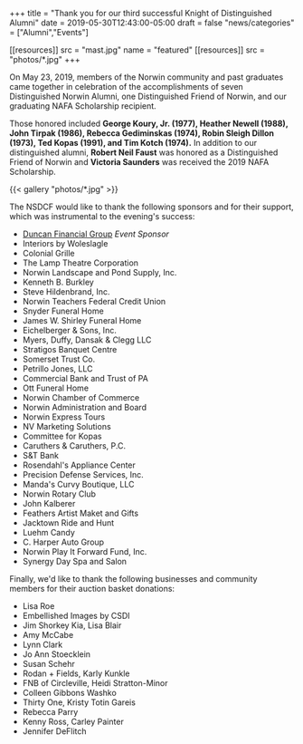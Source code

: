 +++
title = "Thank you for our third successful Knight of Distinguished Alumni"
date    = 2019-05-30T12:43:00-05:00
draft   = false
"news/categories" = ["Alumni","Events"]

[[resources]]
  src  = "mast.jpg"
  name = "featured"
[[resources]]
  src  = "photos/*.jpg"
+++

On May 23, 2019, members of the Norwin community and past graduates came together in celebration of the accomplishments of seven Distinguished Norwin Alumni, one Distinguished Friend of Norwin, and our graduating NAFA Scholarship recipient.

Those honored included **George Koury, Jr. (1977), Heather Newell (1988), John Tirpak (1986), Rebecca Gediminskas (1974), Robin Sleigh Dillon (1973), Ted Kopas (1991), and Tim Kotch (1974).** In addition to our distinguished alumni, **Robert Neil Faust** was honored as a Distinguished Friend of Norwin and **Victoria Saunders** was received the 2019 NAFA Scholarship.

{{< gallery "photos/*.jpg" >}}

The NSDCF would like to thank the following sponsors and  for their support, which was instrumental to the evening's success:

<ul class="list--col">
  <li class="list__li"><a href="https://duncangrp.com" target="_blank" alt="Duncan Financial Group">Duncan Financial Group</a> <em>Event Sponsor</em></li>
  <li class="list__li">Interiors by Woleslagle</li>
  <li class="list__li">Colonial Grille</li>
  <li class="list__li">The Lamp Theatre Corporation</li>
  <li class="list__li">Norwin Landscape and Pond Supply, Inc.</li>
  <li class="list__li">Kenneth B. Burkley</li>
  <li class="list__li">Steve Hildenbrand, Inc.</li>
  <li class="list__li">Norwin Teachers Federal Credit Union</li>
  <li class="list__li">Snyder Funeral Home</li>
  <li class="list__li">James W. Shirley Funeral Home</li>
  <li class="list__li">Eichelberger & Sons, Inc.</li>
  <li class="list__li">Myers, Duffy, Dansak & Clegg LLC</li>
  <li class="list__li">Stratigos Banquet Centre</li>
  <li class="list__li">Somerset Trust Co.</li>
  <li class="list__li">Petrillo Jones, LLC</li>
  <li class="list__li">Commercial Bank and Trust of PA</li>
  <li class="list__li">Ott Funeral Home</li>
  <li class="list__li">Norwin Chamber of Commerce</li>
  <li class="list__li">Norwin Administration and Board</li>
  <li class="list__li">Norwin Express Tours</li>
  <li class="list__li">NV Marketing Solutions</li>
  <li class="list__li">Committee for Kopas</li>
  <li class="list__li">Caruthers & Caruthers, P.C.</li>
  <li class="list__li">S&T Bank</li>
  <li class="list__li">Rosendahl's Appliance Center</li>
  <li class="list__li">Precision Defense Services, Inc.</li>
  <li class="list__li">Manda's Curvy Boutique, LLC</li>
  <li class="list__li">Norwin Rotary Club</li>
  <li class="list__li">John Kalberer</li>
  <li class="list__li">Feathers Artist Maket and Gifts</li>
  <li class="list__li">Jacktown Ride and Hunt</li>
  <li class="list__li">Luehm Candy</li>
  <li class="list__li">C. Harper Auto Group</li>
  <li class="list__li">Norwin Play It Forward Fund, Inc.</li>
  <li class="list__li">Synergy Day Spa and Salon</li>
</ul>

Finally, we'd like to thank the following businesses and community members for their auction basket donations:

<ul class="list--col">
  <li class="list__li">Lisa Roe</li>
  <li class="list__li">Embellished Images by CSDI</li>
  <li class="list__li">Jim Shorkey Kia, Lisa Blair</li>
  <li class="list__li">Amy McCabe</li>
  <li class="list__li">Lynn Clark</li>
  <li class="list__li">Jo Ann Stoecklein</li>
  <li class="list__li">Susan Schehr</li>
  <li class="list__li">Rodan + Fields, Karly Kunkle</li>
  <li class="list__li">FNB of Circleville, Heidi Stratton-Minor</li>
  <li class="list__li">Colleen Gibbons Washko</li>
  <li class="list__li">Thirty One, Kristy Totin Gareis</li>
  <li class="list__li">Rebecca Parry</li>
  <li class="list__li">Kenny Ross, Carley Painter</li>
  <li class="list__li">Jennifer DeFlitch</li>
</ul>
